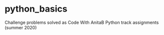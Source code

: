# python_basics
Challenge problems solved as Code With AnitaB Python track assignments (summer 2020)
